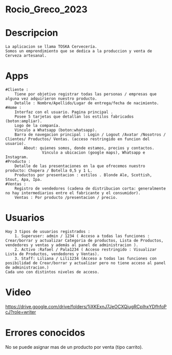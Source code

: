 # Rocio_Greco_2023
# Descripcion
    La aplicacion se llama TOSKA Cervecería.
    Somos un emprendimiento que se dedica a la produccion y venta de Cerveza artesanal.
# Apps
    #Cliente :
        Tiene por objetivo registrar todas las personas / empresas que alguna vez adquirieron nuestro producto.
        Detalle : Nombre/Apellido/Lugar de entrega/fecha de nacimiento.
    #Home :
        Interfaz con el usuario. Pagina principal .
        Posee 5 tarjetas que detallan los estilos fabricados (boton:ampliar).
        Logo de la companía.
        Vinculo a Whatsapp (boton:whatsapp).
        Barra de navegacion principal : Login / Logout /Avatar /Nosotros / Clientes/ Productos/ Ventas. (acceso restringido en funcion del usuario).
            About: quienes somos, donde estamos, precios y contactos.
                    Vinculo a ubicacion (google maps), Whatsapp e Instagram.
    #Producto :
        Detalle de las presentaciones en la que ofrecemos nuestro producto: Chopera / Botella 0,5 y 1 L.
        Productos por presentacion : estilos . Blonde Ale, Scottish, Stout, Apa, Ipa.
    #Ventas :
        Registro de vendedores (cadena de distribucion corta: generalmente no hay intermediarios entre el fabricante y el consumidor).
        Ventas : Por producto /presentacion / precio.
# Usuarios
    Hay 3 tipos de usuarios registrados :
        1. Superuser: admin / 1234 ( Acceso a todas las funciones : Crear/borrar y actualizar Categoria de productos, Lista de Productos, vendedores y ventas y además al panel de administracion ).
        2. Activo :Rafael / Pala1234 ( Acceso restringido : Visualizar Lista de Productos, vendedores y Ventas).
        3. Staff: Liliana / Lili1234 (Acceso a todas las funciones con posibilidad de Crear/borrar y actualizar pero no tiene acceso al panel de administracion.)
    Cada uno con distintos niveles de acceso.

# Video

https://drive.google.com/drive/folders/1jXKExnJ7JeOCXQiugRCpIhxYDfhfoPcJ?role=writer

# Errores conocidos

No se puede asignar mas de un producto por venta (tipo carrito).

